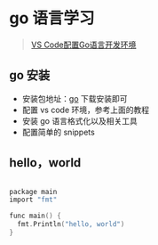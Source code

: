 # go 语言学习

> [VS Code配置Go语言开发环境](https://www.liwenzhou.com/posts/Go/00_go_in_vscode/)


## go 安装

- 安装包地址：[go](https://golang.google.cn/dl/) 下载安装即可
- 配置 vs code 环境，参考上面的教程
- 安装 go 语言格式化以及相关工具
- 配置简单的 snippets


## hello，world

```go

package main
import "fmt"

func main() {
  fmt.Println("hello, world")
}

```